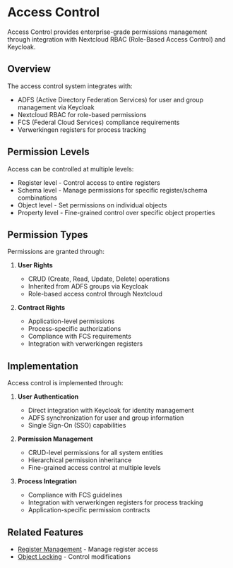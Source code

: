 # Access Control

Access Control provides enterprise-grade permissions management through integration with Nextcloud RBAC (Role-Based Access Control) and Keycloak.

## Overview

The access control system integrates with:
- ADFS (Active Directory Federation Services) for user and group management via Keycloak
- Nextcloud RBAC for role-based permissions
- FCS (Federal Cloud Services) compliance requirements
- Verwerkingen registers for process tracking

## Permission Levels

Access can be controlled at multiple levels:
- Register level - Control access to entire registers
- Schema level - Manage permissions for specific register/schema combinations  
- Object level - Set permissions on individual objects
- Property level - Fine-grained control over specific object properties

## Permission Types

Permissions are granted through:
1. **User Rights**
   - CRUD (Create, Read, Update, Delete) operations
   - Inherited from ADFS groups via Keycloak
   - Role-based access control through Nextcloud

2. **Contract Rights** 
   - Application-level permissions
   - Process-specific authorizations
   - Compliance with FCS requirements
   - Integration with verwerkingen registers

## Implementation

Access control is implemented through:

1. **User Authentication**
   - Direct integration with Keycloak for identity management
   - ADFS synchronization for user and group information
   - Single Sign-On (SSO) capabilities

2. **Permission Management**
   - CRUD-level permissions for all system entities
   - Hierarchical permission inheritance
   - Fine-grained access control at multiple levels

3. **Process Integration**
   - Compliance with FCS guidelines
   - Integration with verwerkingen registers for process tracking
   - Application-specific permission contracts

## Related Features

- [Register Management](register-management.md) - Manage register access
- [Object Locking](object-locking.md) - Control modifications